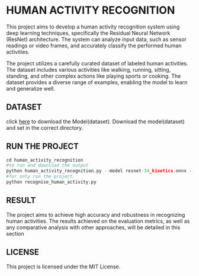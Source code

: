 # HUMAN ACTIVITY RECOGNITION 
This project aims to develop a human activity recognition system using deep learning techniques, specifically the Residual Neural Network (ResNet) architecture. The system can analyze input data, such as sensor readings or video frames, and accurately classify the performed human activities.


The project utilizes a carefully curated dataset of labeled human activities. The dataset includes various activities like walking, running, sitting, standing, and other complex actions like playing sports or cooking. The dataset provides a diverse range of examples, enabling the model to learn and generalize well.

## DATASET

click [here](https://drive.google.com/drive/folders/1RE--P5n8SsHN4tHcnUwKj6iXv7BqtFLv?usp=drive_link) to download the Model(dataset).
Download the model(dataset) and set in the correct directory.

## RUN THE PROJECT
```python
cd human_activity_recognition
#to run and download the output
python human_activity_recognition.py --model resnet-34_kinetics.onnx --classes action_recognition_kinetics.txt --input videos/example_activities.mp4 --gpu 1 --output output.mp4
#for only run the project
python recognise_human_activity.py
```

## RESULT

The project aims to achieve high accuracy and robustness in recognizing human activities. The results achieved on the evaluation metrics, as well as any comparative analysis with other approaches, will be detailed in this section

## LICENSE

This project is licensed under the MIT License.
